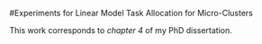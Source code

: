 #Experiments for Linear Model Task Allocation for Micro-Clusters

This work corresponds to *chapter 4* of my PhD dissertation.
